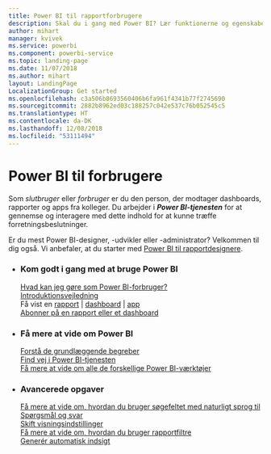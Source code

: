 ```yaml
---
title: Power BI til rapportforbrugere
description: Skal du i gang med Power BI? Lær funktionerne og egenskaberne i Power BI at kende, og se, hvad du kan bruge dem til som forbruger eller slutbruger af Power BI.
author: mihart
manager: kvivek
ms.service: powerbi
ms.component: powerbi-service
ms.topic: landing-page
ms.date: 11/07/2018
ms.author: mihart
layout: LandingPage
LocalizationGroup: Get started
ms.openlocfilehash: c3a506b8693560406b6fa961f4341b77f2745690
ms.sourcegitcommit: 2882b8962ed03c188257c042e537c76b052545c5
ms.translationtype: HT
ms.contentlocale: da-DK
ms.lasthandoff: 12/08/2018
ms.locfileid: "53111494"
---
```

# <a name="power-bi-for-consumers"></a>Power BI til forbrugere
Som *slutbruger* eller *forbruger* er du den person, der modtager dashboards, rapporter og apps fra kolleger. Du arbejder i ***Power BI-tjenesten*** for at gennemse og interagere med dette indhold for at kunne træffe forretningsbeslutninger.

Er du mest Power BI-designer, -udvikler eller -administrator? Velkommen til dig også. Vi anbefaler, at du starter med [Power BI til rapportdesignere](../power-bi-creator-landing.md).

<ul class="panelContent cardsF"> 
              <li> 
                             <div class="cardSize"> 
                                           <div class="cardPadding"> 
                                                          <div class="card"> 
                                                                        <div class="cardText"> 
                                                                                      <h3>Kom godt i gang med at bruge Power BI</h3> 
                                                                                      <p></p>
                                                                                            <a href="end-user-consumer.md">Hvad kan jeg gøre som Power BI-forbruger?</a><br/> 
                                                                                            <a href="../service-get-started.md">Introduktionsvejledning</a><br/>
Få vist en <a href="end-user-report-open.md">rapport</a> | <a href="end-user-dashboard-open.md">dashboard</a> | <a href="end-user-apps.md">app</a><br/> 
                                                                                            <!--<a href="end-user-collaborate.md">Collaborate</a><br/> -->
                                                                                            <a href="end-user-subscribe.md">Abonner på en rapport eller et dashboard</a><br/> 
                                                                        </div> 
                                                          </div> 
                                           </div> 
                             </div> 
              </li>
              <li> 
                             <div class="cardSize"> 
                                           <div class="cardPadding"> 
                                                          <div class="card"> 
                                                                        <div class="cardText"> 
                                                                                      <h3>Få mere at vide om Power BI</h3> 
                                                                                      <p></p>
                                                                                            <a href="end-user-basic-concepts.md">Forstå de grundlæggende begreber</a><br/>
                                                                                            <a href="end-user-experience.md">Find vej i Power BI-tjenesten</a><br/> 
                                                                                            <a href="../power-bi-overview.md">Få mere at vide om alle de forskellige Power BI-værktøjer</a><br/> 
                                                                                            <!--<a href="end-user-faq.md">FAQ: Frequently Asked Questions</a> -->
                                                                        </div> 
                                                          </div> 
                                           </div> 
                             </div> 
              </li>
              <li> 
                             <div class="cardSize"> 
                                           <div class="cardPadding"> 
                                                          <div class="card"> 
                                                                        <div class="cardText"> 
                                                                                      <h3>Avancerede opgaver</h3> 
                                                                                      <p></p>
                                                                                            <a href="end-user-q-and-a.md">Få mere at vide om, hvordan du bruger søgefeltet med naturligt sprog til Spørgsmål og svar</a><br/> 
                                                                                            <a href="end-user-focus.md">Skift visningsindstillinger</a><br/> 
                                                                                            <a href="end-user-report-filter.md">Få mere at vide om, hvordan du bruger rapportfiltre</a><br> 
                                                                                            <a href="end-user-insights.md">Generér automatisk indsigt</a><br/> 
                                                                        </div> 
                                                          </div> 
                                           </div> 
                             </div> 
              </li>
</ul>


